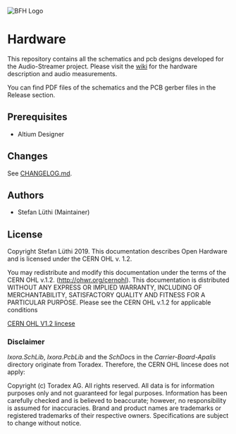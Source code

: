 ![BFH Logo](http://ci.bfh.ch/logo/Engineering%20and%20Information%20Technology)

# Hardware

This repository contains all the schematics and pcb designs developed for the
Audio-Streamer project. Please visit the [wiki](https://github.com/BFH-AudioStreamer/hardware/wiki) for the hardware description and 
audio measurements.

You can find PDF files of the schematics and the PCB gerber files in the Release section.


## Prerequisites
- Altium Designer

## Changes
See [CHANGELOG.md](CHANGELOG.md).

## Authors
- Stefan Lüthi (Maintainer)

## License
Copyright Stefan Lüthi 2019.
This documentation describes Open Hardware and is licensed under the
CERN OHL v. 1.2.

You may redistribute and modify this documentation under the terms of the
CERN OHL v.1.2. (http://ohwr.org/cernohl). This documentation is distributed
WITHOUT ANY EXPRESS OR IMPLIED WARRANTY, INCLUDING OF
MERCHANTABILITY, SATISFACTORY QUALITY AND FITNESS FOR A
PARTICULAR PURPOSE. Please see the CERN OHL v.1.2 for applicable
conditions

[CERN OHL V1.2 lincese](LICENSE.md)

### Disclaimer
*Ixora.SchLib*, *Ixora.PcbLib* and the *SchDoc*s in the *Carrier-Board-Apalis* 
directory originate from Toradex. Therefore, the CERN OHL lincese does not apply:

Copyright (c) Toradex AG. All rights reserved. All data is for information 
purposes only and not guaranteed for legal purposes. Information has been 
carefully checked and is believed to beaccurate; however, no responsibility is 
assumed for inaccuracies. Brand and product names are trademarks or registered 
trademarks of their respective owners. Specifications are subject to change 
without notice.